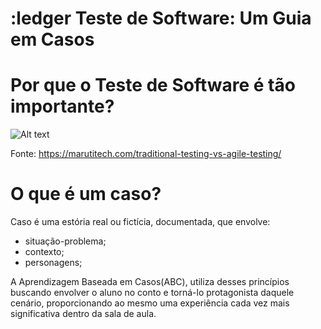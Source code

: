 # :ledger Teste de Software: Um Guia em Casos 

## 


# Por que o Teste de Software é tão importante?

![Alt text](https://cdn-gcp.marutitech.com/wp-media/2020/10/5edf7b26-traditional-vs-agile-705x398.png "Pirâmide de Teste Tradicional VS Prirâmide Ideal")

Fonte: https://marutitech.com/traditional-testing-vs-agile-testing/

# O que é um caso?

Caso é uma estória real ou fictícia, documentada, que envolve:

- situação-problema;
- contexto;
- personagens;

A Aprendizagem Baseada em Casos(ABC), utiliza desses princípios  buscando envolver o aluno no conto e torná-lo protagonista daquele cenário, proporcionando ao mesmo uma experiência cada vez mais significativa dentro da sala de aula.
